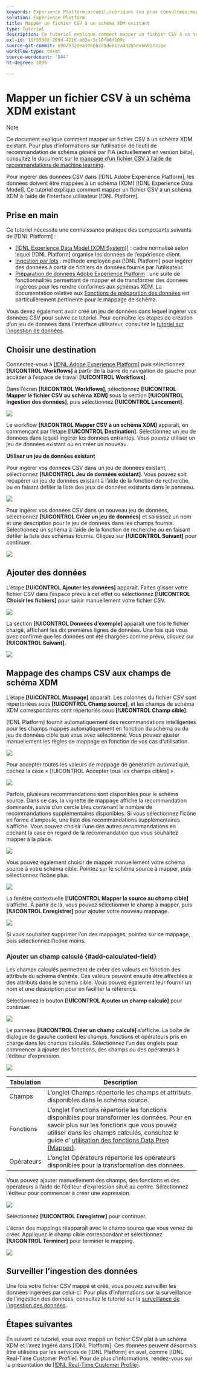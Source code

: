 ```yaml
---
keywords: Experience Platform;accueil;rubriques les plus consultées;mapper csv;mapper le fichier csv;mapper le fichier csv à xdm; mapper csv à xdm;guide de l’interface utilisateur;
solution: Experience Platform
title: Mapper un fichier CSV à un schéma XDM existant
type: Tutorial
description: Ce tutoriel explique comment mapper un fichier CSV à un schéma XDM existant à l’aide de l’interface utilisateur d’Adobe Experience Platform.
exl-id: 15f55562-269d-421d-ad3a-5c10fb8f109c
source-git-commit: e802932dea38ebbca8de012a4d285eab691231be
workflow-type: tm+mt
source-wordcount: '944'
ht-degree: 100%

---
```


# Mapper un fichier CSV à un schéma XDM existant

>[!NOTE]
>
>Ce document explique comment mapper un fichier CSV à un schéma XDM existant. Pour plus d’informations sur l’utilisation de l’outil de recommandation de schéma généré par l’IA (actuellement en version bêta), consultez le document sur le [mappage d’un fichier CSV à l’aide de recommandations de machine learning](./recommendations.md).

Pour ingérer des données CSV dans [!DNL Adobe Experience Platform], les données doivent être mappées à un schéma (XDM) [!DNL Experience Data Model]. Ce tutoriel explique comment mapper un fichier CSV à un schéma XDM à l’aide de l’interface utilisateur [!DNL Platform].

## Prise en main

Ce tutoriel nécessite une connaissance pratique des composants suivants de [!DNL Platform] :

- [[!DNL Experience Data Model (XDM System)]](../../../xdm/home.md) : cadre normalisé selon lequel [!DNL Platform] organise les données de l’expérience client.
- [Ingestion par lots](../../batch-ingestion/overview.md) : méthode employée par [!DNL Platform] pour ingérer des données à partir de fichiers de données fournis par l’utilisateur.
- [Préparation de données Adobe Experience Platform](../../batch-ingestion/overview.md) : une suite de fonctionnalités permettant de mapper et de transformer des données ingérées pour les rendre conformes aux schémas XDM. La documentation relative aux [Fonctions de préparation des données](../../../data-prep/functions.md) est particulièrement pertinente pour le mappage de schéma.

Vous devez également avoir créé un jeu de données dans lequel ingérer vos données CSV pour suivre ce tutoriel. Pour connaître les étapes de création d’un jeu de données dans l’interface utilisateur, consultez le [tutoriel sur l’ingestion de données](../ingest-batch-data.md).

## Choisir une destination

Connectez-vous à [[!DNL Adobe Experience Platform]](https://platform.adobe.com) puis sélectionnez **[!UICONTROL Workflows]** à partir de la barre de navigation de gauche pour accéder à l’espace de travail **[!UICONTROL Workflows]**.

Dans l’écran **[!UICONTROL Workflows]**, sélectionnez **[!UICONTROL Mapper le fichier CSV au schéma XDM]** sous la section **[!UICONTROL Ingestion des données]**, puis sélectionnez **[!UICONTROL Lancement]**.

![](../../images/tutorials/map-a-csv-file/workflows.png)

Le workflow **[!UICONTROL Mapper CSV à un schéma XDM]** apparaît, en commençant par l’étape **[!UICONTROL Destination]**. Sélectionnez un jeu de données dans lequel ingérer les données entrantes. Vous pouvez utiliser un jeu de données existant ou en créer un nouveau.

**Utiliser un jeu de données existant**

Pour ingérer vos données CSV dans un jeu de données existant, sélectionnez **[!UICONTROL Jeu de données existant]**. Vous pouvez soit récupérer un jeu de données existant à l’aide de la fonction de recherche, ou en faisant défiler la liste des jeux de données existants dans le panneau.

![](../../images/tutorials/map-a-csv-file/use-existing-dataset.png)

Pour ingérer vos données CSV dans un nouveau jeu de données, sélectionnez **[!UICONTROL Créer un jeu de données]** et saisissez un nom et une description pour le jeu de données dans les champs fournis. Sélectionnez un schéma à l’aide de la fonction de recherche ou en faisant défiler la liste des schémas fournis. Cliquez sur **[!UICONTROL Suivant]** pour continuer.

![](../../images/tutorials/map-a-csv-file/create-new-dataset.png)

## Ajouter des données

L’étape **[!UICONTROL Ajouter les données]** apparaît. Faites glisser votre fichier CSV dans l’espace prévu à cet effet ou sélectionnez **[!UICONTROL Choisir les fichiers]** pour saisir manuellement votre fichier CSV.

![](../../images/tutorials/map-a-csv-file/add-data.png)

La section **[!UICONTROL Données d’exemple]** apparaît une fois le fichier chargé, affichant les dix premières lignes de données. Une fois que vous avez confirmé que les données ont été chargées comme prévu, cliquez sur **[!UICONTROL Suivant]**.

![](../../images/tutorials/map-a-csv-file/sample-data.png)

## Mappage des champs CSV aux champs de schéma XDM

L’étape **[!UICONTROL Mappage]** apparaît. Les colonnes du fichier CSV sont répertoriées sous **[!UICONTROL Champ source]**, et les champs de schéma XDM correspondants sont répertoriés sous **[!UICONTROL Champ cible]**.

[!DNL Platform] fournit automatiquement des recommandations intelligentes pour les champs mappés automatiquement en fonction du schéma ou du jeu de données cible que vous avez sélectionné. Vous pouvez ajuster manuellement les règles de mappage en fonction de vos cas d’utilisation.

![](../../images/tutorials/map-a-csv-file/mapping-with-suggestions.png)

Pour accepter toutes les valeurs de mappage de génération automatique, cochez la case « [!UICONTROL Accepter tous les champs cibles] ».

![](../../images/tutorials/map-a-csv-file/filled-mapping-with-suggestions.png)

Parfois, plusieurs recommandations sont disponibles pour le schéma source. Dans ce cas, la vignette de mappage affiche la recommandation dominante, suivie d’un cercle bleu contenant le nombre de recommandations supplémentaires disponibles. Si vous sélectionnez l’icône en forme d’ampoule, une liste des recommandations supplémentaires s’affiche. Vous pouvez choisir l’une des autres recommandations en cochant la case en regard de la recommandation que vous souhaitez mapper à la place.

![](../../images/tutorials/map-a-csv-file/multiple-recommendations.png)

Vous pouvez également choisir de mapper manuellement votre schéma source à votre schéma cible. Pointez sur le schéma source à mapper, puis sélectionnez l’icône plus.

![](../../images/tutorials/map-a-csv-file/mapping-with-suggestions-and-buttons.png)

La fenêtre contextuelle **[!UICONTROL Mapper la source au champ cible]** s’affiche. À partir de là, vous pouvez sélectionner le champ à mapper, puis **[!UICONTROL Enregistrer]** pour ajouter votre nouveau mappage.

![](../../images/tutorials/map-a-csv-file/manual-mapping.png)

Si vous souhaitez supprimer l’un des mappages, pointez sur ce mappage, puis sélectionnez l’icône moins.

### Ajouter un champ calculé {#add-calculated-field}

Les champs calculés permettent de créer des valeurs en fonction des attributs du schéma d’entrée. Ces valeurs peuvent ensuite être affectées à des attributs dans le schéma cible. Vous pouvez également leur fournir un nom et une description pour en faciliter la référence.

Sélectionnez le bouton **[!UICONTROL Ajouter un champ calculé]** pour continuer.

![](../../images/tutorials/map-a-csv-file/add-calculated-field.png)

Le panneau **[!UICONTROL Créer un champ calculé]** sʼaffiche. La boîte de dialogue de gauche contient les champs, fonctions et opérateurs pris en charge dans les champs calculés. Sélectionnez lʼun des onglets pour commencer à ajouter des fonctions, des champs ou des opérateurs à lʼéditeur dʼexpression.

![](../../images/tutorials/map-a-csv-file/create-calculated-fields.png)

| Tabulation | Description |
| --------- | ----------- |
| Champs | Lʼonglet Champs répertorie les champs et attributs disponibles dans le schéma source. |
| Fonctions | Lʼonglet Fonctions répertorie les fonctions disponibles pour transformer les données. Pour en savoir plus sur les fonctions que vous pouvez utiliser dans les champs calculés, consultez le guide dʼ [utilisation des fonctions Data Prep (Mapper)](../../../data-prep/functions.md). |
| Opérateurs | Lʼonglet Opérateurs répertorie les opérateurs disponibles pour la transformation des données. |

Vous pouvez ajouter manuellement des champs, des fonctions et des opérateurs à lʼaide de lʼéditeur dʼexpression situé au centre. Sélectionnez lʼéditeur pour commencer à créer une expression.

![](../../images/tutorials/map-a-csv-file/create-calculated-field.png)

Sélectionnez **[!UICONTROL Enregistrer]** pour continuer.

Lʼécran des mappings réapparaît avec le champ source que vous venez de créer. Appliquez le champ cible correspondant et sélectionnez **[!UICONTROL Terminer]** pour terminer le mapping.

![](../../images/tutorials/map-a-csv-file/new-calculated-field.png)

## Surveiller l’ingestion des données

Une fois votre fichier CSV mappé et créé, vous pouvez surveiller les données ingérées par celui-ci. Pour plus d’informations sur la surveillance de l’ingestion des données, consultez le tutoriel sur la [surveillance de l’ingestion des données](../../../ingestion/quality/monitor-data-ingestion.md).

## Étapes suivantes

En suivant ce tutoriel, vous avez mappé un fichier CSV plat à un schéma XDM et l’avez ingéré dans [!DNL Platform]. Ces données peuvent désormais être utilisées par les services de [!DNL Platform] en aval, comme [!DNL Real-Time Customer Profile]. Pour de plus d’informations, rendez-vous sur la présentation de [[!DNL Real-Time Customer Profile]](../../../profile/home.md).
